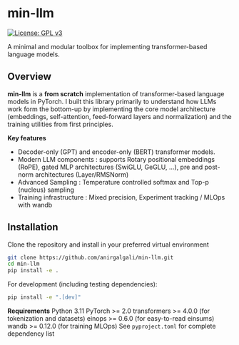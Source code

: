 # min-llm

[![License: GPL v3](https://img.shields.io/badge/License-GPLv3-blue.svg)](https://www.gnu.org/licenses/gpl-3.0)

A minimal and modular toolbox for implementing transformer-based language models.

## Overview

**min-llm** is a **from scratch** implementation of transformer-based language models in 
PyTorch. I built this library primarily to understand how LLMs work form the bottom-up by 
implementing the core model architecture (embeddings, self-attention, feed-forward layers 
and normalization) and the training utilities from first principles.

**Key features**
 - Decoder-only (GPT) and encoder-only (BERT) transformer models. 
 - Modern LLM components : supports Rotary positional embeddings (RoPE), gated MLP 
   architectures (SwiGLU, GeGLU, ...), pre and post-norm architectures (Layer/RMSNorm)
 - Advanced Sampling : Temperature controlled softmax and Top-p (nucleus) sampling
 - Training infrastructure : Mixed precision, Experiment tracking / MLOps with wandb

## Installation

Clone the repository and install in your preferred virtual environment

```bash
git clone https://github.com/anirgalgali/min-llm.git
cd min-llm
pip install -e .
```

For development (including testing dependencies):
```bash
pip install -e ".[dev]"
```
**Requirements**
Python 3.11
PyTorch >= 2.0
transformers >= 4.0.0 (for tokenization and datasets)
einops >= 0.6.0 (for easy-to-read einsums)
wandb >= 0.12.0 (for training MLOps)
See `pyproject.toml` for complete dependency list


 

